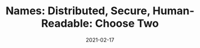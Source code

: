 ---
title: "Names: Distributed, Secure, Human-Readable: Choose Two"
date: 2021-02-17
externalLink: https://web.archive.org/web/20011020191610/http://zooko.com/distnames.html
---